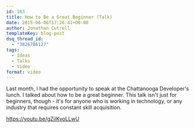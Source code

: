 ```yaml
---
id: 163
title: How to Be a Great Beginner (Talk)
date: 2015-06-06T17:26:41+00:00
author: Jonathan Cutrell
templateKey: blog-post
dsq_thread_id:
  - "3826786127"
tags:
  - Ideas
  - Talks
  - Video
format: video
---
```

Last month, I had the opportunity to speak at the Chattanooga Developer's lunch. I talked about how to be a great beginner. This talk isn't just for beginners, though - it's for anyone who is working in technology, or any industry that requires constant skill acquisition.

https://youtu.be/gZiiKvoLLwU
